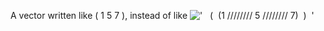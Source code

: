 A vector written like ( 1 5 7 ), instead of like
!['   (  (1 //////// 5 //////// 7)  )  '](../dictionary/equation_images/2687.1..png)
